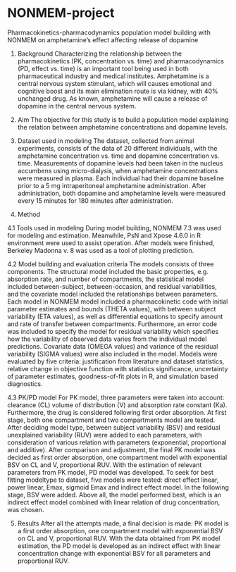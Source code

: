 # NONMEM-project
Pharmacokinetics-pharmacodynamics population model building with NONMEM on amphetamine’s effect affecting release of dopamine

1. Background
Characterizing the relationship between the pharmacokinetics (PK, concentration vs. time) and pharmacodynamics
(PD, effect vs. time) is an important tool being used in both pharmaceutical industry and medical institutes.
Amphetamine is a central nervous system stimulant, which will causes emotional and cognitive boost and its main
elimination route is via kidney, with 40% unchanged drug. As known, amphetamine will cause a release of
dopamine in the central nervous system.


2. Aim
The objective for this study is to build a population model explaining the relation between amphetamine
concentrations and dopamine levels.


3. Dataset used in modeling
The dataset, collected from animal experiments, consists of the data of 20 different individuals, with the
amphetamine concentration vs. time and dopamine concentration vs. time. Measurements of dopamine levels had
been taken in the nucleus accumbens using micro-dialysis, when amphetamine concentrations were measured in
plasma. Each individual had their dopamine baseline prior to a 5 mg intraperitoneal amphetamine administration.
After administration, both dopamine and amphetamine levels were measured every 15 minutes for 180 minutes after
administration.


4. Method

4.1 Tools used in modeling
During model building, NONMEM 7.3 was used for modeling and estimation. Meanwhile, PsN and Xpose 4.6.0 in
R environment were used to assist operation. After models were finished, Berkeley Madonna v. 8 was used as a tool
of plotting prediction.

4.2 Model building and evaluation criteria
The models consists of three components. The structural model included the basic properties, e.g. absorption rate,
and number of compartments, the statistical model included between-subject, between-occasion, and residual
variabilities, and the covariate model included the relationships between parameters.
Each model in NONMEM model included a pharmacokinetic code with initial parameter estimates and bounds
(THETA values), with between subject variability (ETA values), as well as differential equations to specify amount
and rate of transfer between compartments. Furthermore, an error code was included to specify the model for
residual variability which specifies how the variability of observed data varies from the individual model
predictions. Covariate data (OMEGA values) and variance of the residual variability (SIGMA values) were also
included in the model.
Models were evaluated by five criteria: justification from literature and dataset statistics, relative change in 
objective function with statistics significance, uncertainty of parameter estimates, goodness-of-fit plots in R, and
simulation based diagnostics.

4.3 PK/PD model
For PK model, three parameters were taken into account: clearance (CL) volume of distribution (V) and absorption
rate constant (Ka). Furthermore, the drug is considered following first order absorption.
At first stage, both one compartment and two compartments model are tested. After deciding model type, between subject 
variability (BSV) and residual unexplained variability (RUV) were added to each parameters, with
consideration of various relation with parameters (exponential, proportional and additive).
After comparison and adjustment, the final PK model was decided as first order absorption, one compartment model
with exponential BSV on CL and V, proportional RUV.
With the estimation of relevant parameters from PK model, PD model was developed. To seek for best fitting modeltype 
to dataset, five models were tested: direct effect linear, power linear, Emax, sigmoid Emax and indirect effect
model. In the following stage, BSV were added.
Above all, the model performed best, which is an indirect effect model combined with linear relation of drug
concentration, was chosen.


5. Results
After all the attempts made, a final decision is made: PK model is a first order absorption, one compartment model
with exponential BSV on CL and V, proportional RUV. With the data obtained from PK model estimation, the PD
model is developed as an indirect effect with linear concentration change with exponential BSV for all parameters
and proportional RUV.
